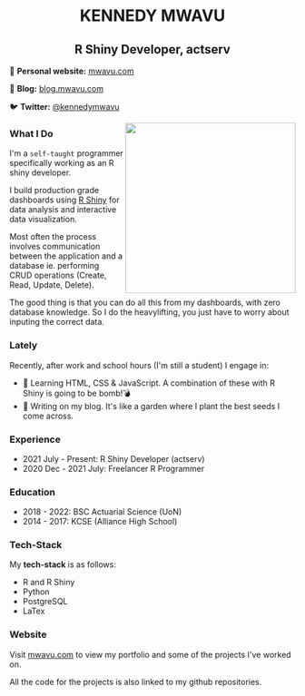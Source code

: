 <h1 align = "center"> KENNEDY MWAVU </h1>

<h2 align = "center"> R Shiny Developer, actserv </h2>

📝 **Personal website:** [mwavu.com](https://www.mwavu.com/)

🎨 **Blog:** [blog.mwavu.com](https://blog.mwavu.com/)

🐦 **Twitter:** [@kennedymwavu](https://twitter.com/kennedymwavu)

<img align = "right" src = "https://user-images.githubusercontent.com/65233968/158720967-d4ac751a-edc8-49b4-8456-c9d6a61fcafb.png" width = 300>


### What I Do
I'm a `self-taught` programmer specifically working as an R shiny developer.

I build production grade dashboards using [R Shiny](https://shiny.rstudio.com/) for data analysis and interactive data visualization. 

Most often the process involves communication between the application and a database ie. performing CRUD operations (Create, Read, Update, Delete).

The good thing is that you can do all this from my dashboards, with zero database knowledge. So I do the heavylifting, you just have to worry about inputing the correct data.

### Lately

Recently, after work and school hours (I'm still a student) I engage in:
- 📖 Learning HTML, CSS & JavaScript. A combination of these with R Shiny is going to be bomb!💣
- 🌱 Writing on my blog. It's like a garden where I plant the best seeds I come across.

### Experience
- 2021 July - Present: R Shiny Developer (actserv)
- 2020 Dec - 2021 July: Freelancer R Programmer

### Education
- 2018 - 2022: BSC Actuarial Science (UoN)
- 2014 - 2017: KCSE (Alliance High School)

### Tech-Stack
My **tech-stack** is as follows:
- R and R Shiny
- Python
- PostgreSQL
- LaTex


### Website
Visit [mwavu.com](mwavu.com) to view my portfolio and some of the projects I've worked on. 

All the code for the projects is also linked to my github repositories.
